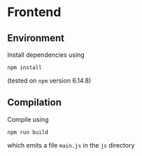 # Frontend

## Environment
Install dependencies using 
```
npm install
```
(tested on `npm` version 6.14.8)

## Compilation
Compile using 
```
npm run build
```
which emits a file `main.js` in the `js` directory